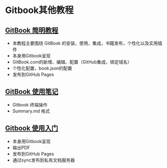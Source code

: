 # Gitbook其他教程

## [GitBook 简明教程](http://www.chengweiyang.cn/gitbook)

- 本教程主要围绕 GitBook 的安装，使用，集成，书籍发布，个性化以及实用插件
- 本身用Gitbook呈现
- GitBook.com的新增、编辑、配置（GitHub集成，绑定域名）
- 个性化配置，book.json的配置
- 发布到GitHub Pages

## [GitBook 使用笔记](https://morrowind.gitbooks.io/gitbook_notes/content)

- Gitbook 终端操作
- Summary.md 格式

## [Gitbook 使用入门](https://tonydeng.github.io/gitbook-zh/gitbook-howtouse)

- 本身用Gitbook呈现
- 输出PDF
- 发布到GitHub Pages
- 通过sync发布到私有文档服务器
